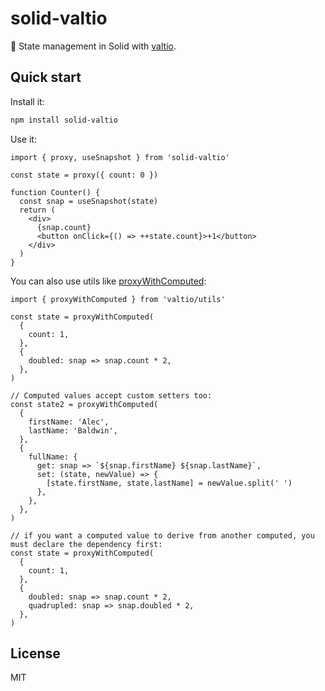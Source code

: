 # solid-valtio

💊 State management in Solid with [valtio](https://github.com/pmndrs/valtio).

## Quick start

Install it:

```bash
npm install solid-valtio
```

Use it:

```tsx
import { proxy, useSnapshot } from 'solid-valtio'

const state = proxy({ count: 0 })

function Counter() {
  const snap = useSnapshot(state)
  return (
    <div>
      {snap.count}
      <button onClick={() => ++state.count}>+1</button>
    </div>
  )
}
```

You can also use utils like [proxyWithComputed](https://github.com/pmndrs/valtio#proxywithcomputed-util):

```tsx
import { proxyWithComputed } from 'valtio/utils'

const state = proxyWithComputed(
  {
    count: 1,
  },
  {
    doubled: snap => snap.count * 2,
  },
)

// Computed values accept custom setters too:
const state2 = proxyWithComputed(
  {
    firstName: 'Alec',
    lastName: 'Baldwin',
  },
  {
    fullName: {
      get: snap => `${snap.firstName} ${snap.lastName}`,
      set: (state, newValue) => {
        [state.firstName, state.lastName] = newValue.split(' ')
      },
    },
  },
)

// if you want a computed value to derive from another computed, you must declare the dependency first:
const state = proxyWithComputed(
  {
    count: 1,
  },
  {
    doubled: snap => snap.count * 2,
    quadrupled: snap => snap.doubled * 2,
  },
)
```

## License

MIT
